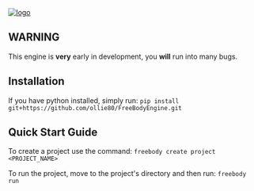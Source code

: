 <a href="https://github.com/ollie80/FreeBodyEngine">
  <picture>
  <source media="(prefers-color-scheme: dark)" srcset="https://raw.githubusercontent.com/ollie80/FreeBodyEngine/main/FreeBodyEngine/engine_assets/logo/FreeBodyTextWhite.png">
  <img alt="logo" src="https://raw.githubusercontent.com/ollie80/FreeBodyEngine/main/FreeBodyEngine/engine_assets/logo/FreeBodyBlackWhite.png">
  </picture>
</a>

## WARNING
This engine is **very** early in development, you **will** run into many bugs.


## Installation
If you have python installed, simply run:
`pip install git+https://github.com/ollie80/FreeBodyEngine.git`


## Quick Start Guide
To create a project use the command:
`freebody create project <PROJECT_NAME>`

To run the project, move to the project's directory and then run:
`freebody run`
